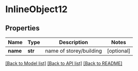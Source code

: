 # InlineObject12

## Properties
Name | Type | Description | Notes
------------ | ------------- | ------------- | -------------
**name** | **str** | name of storey/building | [optional] 

[[Back to Model list]](../README.md#documentation-for-models) [[Back to API list]](../README.md#documentation-for-api-endpoints) [[Back to README]](../README.md)


